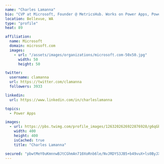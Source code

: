 ```yaml
---
name: "Charles Lamanna"
bio: "CVP at Microsoft, Founder @ MetricsHub. Works on Power Apps, Power Automate, Power Virtual Agent, Common Data Service and Dynamics 365."
location: Bellevue, WA
type: "profile"
heat: 89

affiliation:
  name: Microsoft
  domain: microsoft.com
  images:
    - url: "/assets/images/organizations/microsoft.com-50x50.jpg"
      width: 50
      height: 50

twitter:
  username: clamanna
  url: https://twitter.com/clamanna
  followers: 3933

linkedin:
  url: https://www.linkedin.com/in/charleslamanna

topics:
  - Power Apps

images:
  - url: https://pbs.twimg.com/profile_images/1263202626922876928/g6qGbHZ-_400x400.jpg
    width: 400
    height: 400
    isCached: true
    title: "Charles Lamanna"

secured: "pbwtMeY0uKmnnwBJtCGhmAn710XoRnb6le/NvJRDYS3JB5+b49vuX+ls0ByJXxhrwhvhWjE9IYMKOxWkLh1tGF0jCOSD2am9ICn7CVlyomiK6U1djar3Ay6jrbb9L6lJoiyGH9qE1KBWCgv8sLeeQVQsluegVa4wM7ZYY35B5TLPk90E/P+DwoWC7lmO2k7I/HQ3BCujSd5lEgnPHRyRGVgNtCZqvMNYjuhuiKZGWpfTUYtEC4DpRSo8pVj5PGsVvBSb+/R+NrCs570/YqARr9ifydZ4Ma0YQ8Y5vdp9vmh+WRpsUnY5k4XzBvPQgkvtsK5gA/elbP1u9pEtpyKVhCAn16NfkZ+tgvbIp1stmW9Gnv8p+xMuf5ZwV21RZ2OAcQMSxnT1PMcHvZ91aHMxdYqXsnijrZY0m09vyHBocl4=;Oo9kT8HiCa/usYnjNxDZ2g=="
---
```


